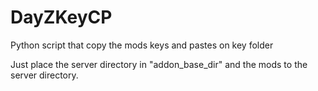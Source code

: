 # DayZKeyCP
Python script that copy the mods keys and pastes on key folder

Just place the server directory in "addon_base_dir" and the mods to the server directory.
